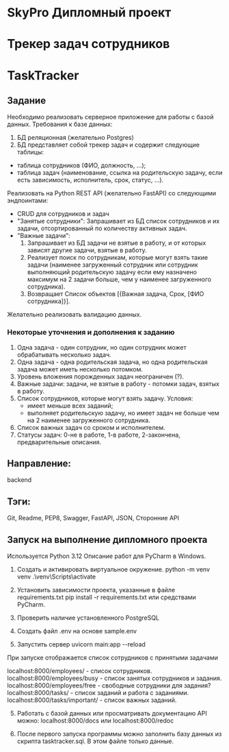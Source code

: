 # SkyPro Дипломный проект
# Трекер задач сотрудников
# TaskTracker

## Задание
Необходимо реализовать серверное приложение для работы с базой данных.
Требования к базе данных:
1. БД реляционная (желательно Postgres)
2. БД представляет собой трекер задач и содержит следующие таблицы:
- таблица сотрудников (ФИО, должность, ...);
- таблица задач (наименование, ссылка на родительскую задачу, если есть 
зависимость, исполнитель, срок, статус, ...).

Реализовать на Python REST API (желательно FastAPI) со следующими эндпоинтами:
- CRUD для сотрудников и задач
- "Занятые сотрудники": Запрашивает из БД список сотрудников и их задачи, 
отсортированный по количеству активных задач.
- "Важные задачи":
  1. Запрашивает из БД задачи не взятые в работу, и от которых зависят 
     другие задачи, взятые в работу.
  2. Реализует поиск по сотрудникам, которые могут взять такие
     задачи (наименее загруженный сотрудник или сотрудник выполняющий 
     родительскую задачу если ему назначено максимум на 2 задачи больше, 
     чем у наименее загруженного сотрудника).
  3. Возвращает Список объектов [{Важная задача, Срок, [ФИО сотрудника]}].
    
Желательно реализовать валидацию данных.

### Некоторые уточнения и дополнения к заданию
1. Одна задача - один сотрудник, но один сотрудник может обрабатывать 
несколько задач.
2. Одна задача - одна родительская задача, но одна родительская задача может 
иметь несколько потомком.
3. Уровень вложения порожденных задач неограничен (?).
4. Важные задачи: задачи, не взятые в работу - потомки задач, взятых в работу.
5. Список сотрудников, которые могут взять задачу. Условия: 
   - имеет меньше всех заданий;
   - выполняет родительскую задачу, но имеет задач не больше чем на 2 наименее 
   загруженного сотрудника.
6. Список важных задач со сроком и исполнителем. 
7. Статусы задач: 0-не в работе, 1-в работе, 2-закончена, предварительные 
описания.

## Направление: 
backend

## Тэги:
Git, Readme, PEP8, Swagger, FastAPI, JSON, Сторонние API

## Запуск на выполнение дипломного проекта

Используется Python 3.12
Описание работ для PyCharm в Windows.

1. Создать и активировать виртуальное окружение.
python -m venv venv
.\venv\Scripts\activate

2. Установить зависимости проекта, указанные в файле requirements.txt
pip install -r requirements.txt 
или средствами PyCharm.

3. Проверить наличие установленного PostgreSQL
4. Создать файл .env на основе sample.env

4. Запустить сервер
uvicorn main:app --reload 

При запуске отображается список сотрудников с принятыми задачами

localhost:8000/employees/ - список сотрудников.
localhost:8000/employees/busy - список занятых сотрудников и задания.
localhost:8000/employees/free - свободные сотрудники для задания?
localhost:8000/tasks/ - список заданий и работа с заданиями.
localhost:8000/tasks/important/ - список важных заданий.

5. Работать с базой данных или просматривать документацию API можно:
localhost:8000/docs или
localhost:8000/redoc

6. После первого запуска программы можно заполнить базу данных из скрипта 
tasktracker.sql. В этом файле только данные.